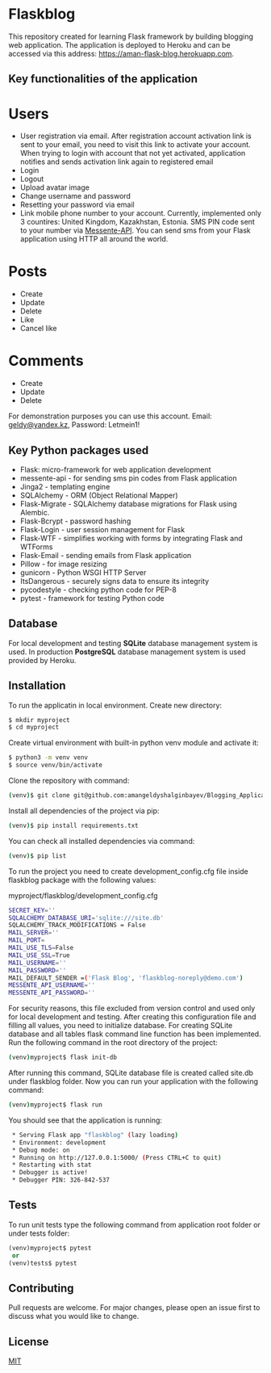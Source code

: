 # Flaskblog

This repository created for learning Flask framework by building blogging web application. The application is deployed to Heroku and can be accessed via this address: https://aman-flask-blog.herokuapp.com.

## Key functionalities of the application

# Users
* User registration via email. After registration account activation link is sent to your email, you need to visit this link to activate your account. When trying to login with account that not yet activated, application notifies and sends activation link again to registered email
* Login
* Logout
* Upload avatar image
* Change username and password
* Resetting your password via email
* Link mobile phone number to your account. Currently, implemented only 3 countires: United Kingdom, Kazakhstan, Estonia. SMS PIN code sent to your number via [Messente-API](https://messente.com/documentation/omnichannel-api). You can send sms from your Flask application using HTTP all around the world.

# Posts
* Create
* Update
* Delete
* Like
* Cancel like

# Comments
* Create
* Update
* Delete

For demonstration purposes you can use this account. Email: geldy@yandex.kz, Password: Letmein1!

## Key Python packages used
* Flask: micro-framework for web application development
* messente-api - for sending sms pin codes from Flask application
* Jinga2 - templating engine
* SQLAlchemy - ORM (Object Relational Mapper)
* Flask-Migrate - SQLAlchemy database migrations for Flask using Alembic.
* Flask-Bcrypt - password hashing
* Flask-Login - user session management for Flask 
* Flask-WTF - simplifies working with forms by integrating Flask and WTForms
* Flask-Email - sending emails from Flask application
* Pillow - for image resizing
* gunicorn - Python WSGI HTTP Server
* ItsDangerous - securely signs data to ensure its integrity
* pycodestyle - checking python code for PEP-8
* pytest - framework for testing Python code 

## Database
For local development and testing **SQLite** database management system is used. In production **PostgreSQL** database management system is used provided by Heroku.

## Installation

To run the applicatin in local environment. Create new directory:

```bash
$ mkdir myproject
$ cd myproject
```
Create virtual environment with built-in python venv module and activate it:
```bash
$ python3 -m venv venv
$ source venv/bin/activate
```
Clone the repository with command:
```bash
(venv)$ git clone git@github.com:amangeldyshalginbayev/Blogging_Application.git
```
Install all dependencies of the project via pip:
```bash
(venv)$ pip install requirements.txt
```
You can check all installed dependencies via command:
```bash
(venv)$ pip list
```
To run the project you need to create development_config.cfg file inside flaskblog package with the following values:

myproject/flaskblog/development_config.cfg
```bash
SECRET_KEY=''
SQLALCHEMY_DATABASE_URI='sqlite:///site.db'
SQLALCHEMY_TRACK_MODIFICATIONS = False
MAIL_SERVER=''
MAIL_PORT=
MAIL_USE_TLS=False
MAIL_USE_SSL=True
MAIL_USERNAME=''
MAIL_PASSWORD=''
MAIL_DEFAULT_SENDER =('Flask Blog', 'flaskblog-noreply@demo.com')
MESSENTE_API_USERNAME=''
MESSENTE_API_PASSWORD=''
```
For security reasons, this file excluded from version control and used only for local development and testing. After creating this configuration file and filling all values, you need to initialize database. For creating SQLite database and all tables flask command line function has been implemented. Run the following command in the root directory of the project:
```bash
(venv)myproject$ flask init-db 
```
After running this command, SQLite database file is created called site.db under flaskblog folder. Now you can run your application with the following command:
```bash
(venv)myproject$ flask run
```
You should see that the application is running:
```bash
 * Serving Flask app "flaskblog" (lazy loading)
 * Environment: development
 * Debug mode: on
 * Running on http://127.0.0.1:5000/ (Press CTRL+C to quit)
 * Restarting with stat
 * Debugger is active!
 * Debugger PIN: 326-842-537
```
## Tests
To run unit tests type the following command from application root folder or under tests folder:
```python
(venv)myproject$ pytest
 or
(venv)tests$ pytest
```
## Contributing
Pull requests are welcome. For major changes, please open an issue first to discuss what you would like to change.

## License
[MIT](https://choosealicense.com/licenses/mit/)